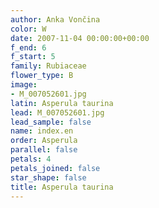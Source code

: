 ```yaml
---
author: Anka Vončina
color: W
date: 2007-11-04 00:00:00+00:00
f_end: 6
f_start: 5
family: Rubiaceae
flower_type: B
image:
- M_007052601.jpg
latin: Asperula taurina
lead: M_007052601.jpg
lead_sample: false
name: index.en
order: Asperula
parallel: false
petals: 4
petals_joined: false
star_shape: false
title: Asperula taurina
---
```

